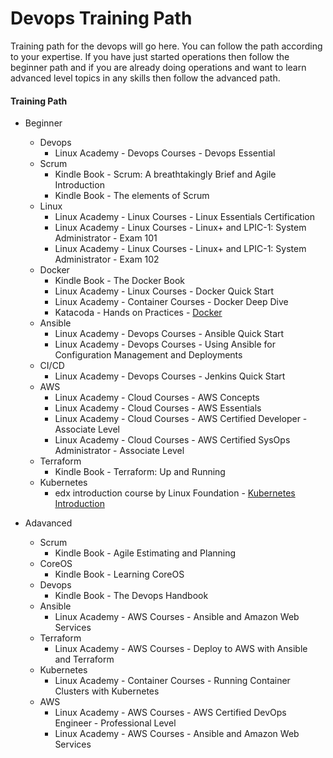 Devops Training Path
===========================

Training path for the devops will go here.
You can follow the path according to your expertise. If you have just started operations then follow the beginner path and if you are already doing operations and want to learn advanced level topics in any skills then follow the advanced path.


#### Training Path

* Beginner
	* Devops
		* Linux Academy - Devops Courses - Devops Essential
	* Scrum
		* Kindle Book - Scrum: A breathtakingly Brief and Agile Introduction
		* Kindle Book - The elements of Scrum
	* Linux
		* Linux Academy - Linux Courses - Linux Essentials Certification
		* Linux Academy - Linux Courses - Linux+ and LPIC-1: System Administrator - Exam 101
		* Linux Academy - Linux Courses - Linux+ and LPIC-1: System Administrator - Exam 102
	* Docker
		* Kindle Book - The Docker Book
		* Linux Academy - Linux Courses - Docker Quick Start
		* Linux Academy - Container Courses - Docker Deep Dive
		* Katacoda - Hands on Practices - [Docker](https://www.katacoda.com/courses/docker)
	* Ansible
		* Linux Academy - Devops Courses - Ansible Quick Start
		* Linux Academy - Devops Courses - Using Ansible for Configuration Management and Deployments
	* CI/CD 
		* Linux Academy - Devops Courses - Jenkins Quick Start
	* AWS
		* Linux Academy - Cloud Courses - AWS Concepts
		* Linux Academy - Cloud Courses - AWS Essentials
		* Linux Academy - Cloud Courses - AWS Certified Developer - Associate Level
		* Linux Academy - Cloud Courses - AWS Certified SysOps Administrator - Associate Level
	* Terraform
		* Kindle Book - Terraform: Up and Running
	* Kubernetes
		* edx introduction course by Linux Foundation - [Kubernetes Introduction](https://courses.edx.org/courses/course-v1:LinuxFoundationX+LFS158x+2T2017/course/)

* Adavanced
	* Scrum
		* Kindle Book - Agile Estimating and Planning
	* CoreOS
		* Kindle Book - Learning CoreOS
	* Devops
		* Kindle Book - The Devops Handbook
	* Ansible
		* Linux Academy - AWS Courses - Ansible and Amazon Web Services
	* Terraform
		* Linux Academy - AWS Courses - Deploy to AWS with Ansible and Terraform
	* Kubernetes
		* Linux Academy - Container Courses - Running Container Clusters with Kubernetes
	* AWS
		* Linux Academy - AWS Courses - AWS Certified DevOps Engineer - Professional Level
		* Linux Academy - AWS Courses - Ansible and Amazon Web Services
